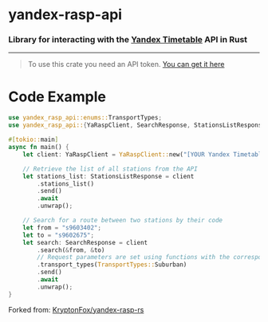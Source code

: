 # yandex-rasp-api
### Library for interacting with the [Yandex Timetable](https://rasp.yandex.ru/) API in Rust

---

> To use this crate you need an API token. [You can get it here](https://yandex.ru/dev/rasp/doc/ru/concepts/access)


# Code Example
```rust
use yandex_rasp_api::enums::TransportTypes;
use yandex_rasp_api::{YaRaspClient, SearchResponse, StationsListResponse};

#[tokio::main]
async fn main() {
    let client: YaRaspClient = YaRaspClient::new("[YOUR Yandex Timetable API token]");

    // Retrieve the list of all stations from the API
    let stations_list: StationsListResponse = client
        .stations_list()
        .send()
        .await
        .unwrap();

    // Search for a route between two stations by their code
    let from = "s9603402";
    let to = "s9602675";
    let search: SearchResponse = client
        .search(&from, &to)
        // Request parameters are set using functions with the corresponding names
        .transport_types(TransportTypes::Suburban) 
        .send()
        .await
        .unwrap();
}
```

Forked from: [KryptonFox/yandex-rasp-rs](https://github.com/KryptonFox/yandex-rasp-rs)
